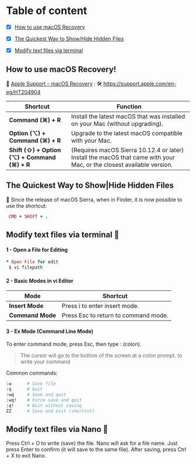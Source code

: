 # Table of content
- [x] [How to use macOS Recovery](How-to-use-macOS-Recovery!)
- [x] [The Quickest Way to Show/Hide Hidden Files](The-Quickest-Way-to-Show|Hide-Hidden-Files)
- [x] [Modify text files via terminal](Modify-text-files-via-terminal)




## **How to use macOS Recovery!**

🔗 [Apple Support – macOS Recovery](https://support.apple.com/en-eg/HT204904) : 🛠 https://support.apple.com/en-eg/HT204904

| **Shortcut**                     | **Function** |
|-----------------------------------|-------------|
| **Command (⌘) + R**               | Install the latest macOS that was installed on your Mac (without upgrading). |
| **Option (⌥) + Command (⌘) + R**  | Upgrade to the latest macOS compatible with your Mac. |
| **Shift (⇧) + Option (⌥) + Command (⌘) + R** | (Requires macOS Sierra 10.12.4 or later) Install the macOS that came with your Mac, or the closest available version. |

## **The Quickest Way to Show|Hide Hidden Files**

👀 Since the release of macOS Sierra, when in Finder, it is now possible to use the shortcut:

```ruby
 CMD + SHIFT + .
```

## **Modify text files via terminal** 📝 

#### 1 - Open a File for Editing
```ruby
* Open File for edit
 $ vi filepath
```

#### 2 - Basic Modes in vi Editor
| **Mode**          | **Shortcut**                        |
|-------------------|-------------------------------------|
| **Insert Mode**   | Press i to enter insert mode.       |
| **Command Mode**  | Press Esc to return to command mode.|
	
	
#### 3 - Ex Mode (Command Line Mode)
To enter command mode, press Esc, then type : (colon).
> The cursor will go to the bottom of the screen at a colon prompt. to write your command

Common commands:
``` bash
:w      # Save file
:q      # Quit
:wq     # Save and quit
:wq!    # Force save and quit
:q!     # Quit without saving
ZZ      # Save and exit (shortcut)

```

## **Modify text files via Nano** 📝 
Press Ctrl + O to write (save) the file.
Nano will ask for a file name. Just press Enter to confirm (it will save to the same file).
After saving, press Ctrl + X to exit Nano.

